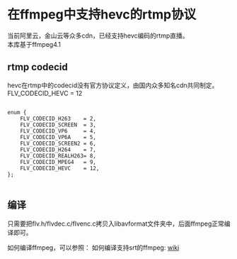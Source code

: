 # 在ffmpeg中支持hevc的rtmp协议

当前阿里云，金山云等众多cdn，已经支持hevc编码的rtmp直播。<br>
本库基于ffmpeg4.1

## rtmp codecid
hevc在rtmp中的codecid没有官方协议定义，由国内众多知名cdn共同制定。
FLV_CODECID_HEVC = 12
<pre>
<code>
enum {
    FLV_CODECID_H263    = 2,
    FLV_CODECID_SCREEN  = 3,
    FLV_CODECID_VP6     = 4,
    FLV_CODECID_VP6A    = 5,
    FLV_CODECID_SCREEN2 = 6,
    FLV_CODECID_H264    = 7,
    FLV_CODECID_REALH263= 8,
    FLV_CODECID_MPEG4   = 9,
    FLV_CODECID_HEVC    = 12,
};
</code>
</pre>

## 编译
只需要把flv.h/flvdec.c/flvenc.c拷贝入libavformat文件夹中，后面ffmpeg正常编译即可。

如何编译ffmpeg，可以参照：
如何编译支持srt的ffmpeg: [wiki](https://github.com/runner365/srt_encoder/wiki/How-to-compile-cn)

